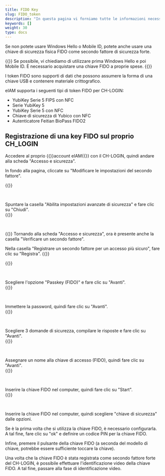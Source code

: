 ```yaml
---
title: FIDO Key
slug: FIDO_token
description: "In questa pagina vi forniamo tutte le informazioni necessarie per utilizzare una FIDO key come secondo fattore di sicurezza."
keywords: []
weight: 30
type: docs
---
```


Se non potete usare Windows Hello o Mobile ID, potete anche usare una chiave di sicurezza fisica FIDO come secondo fattore di sicurezza forte. 

{{<alert color="warning">}}
Se possibile, vi chiediamo di utilizzare prima Windows Hello e poi Mobile ID. È necessario acquistare una chiave FIDO a proprie spese. 
{{</alert>}}

I token FIDO sono supporti di dati che possono assumere la forma di una chiave USB e contenere materiale crittografico.

eIAM supporta i seguenti tipi di token FIDO per CH-LOGIN:
- YubiKey Serie 5 FIPS con NFC
- Serie YubiKey 5
- YubiKey Serie 5 con NFC
- Chiave di sicurezza di Yubico con NFC
- Autenticatore Feitian BioPass FIDO2

## Registrazione di una key FIDO sul proprio CH_LOGIN

<!-- 1ere paire de colonnes -->

<div class="two_column">

<div class="left_col">
<!-- First column content goes here -->
<p> Accedere al proprio {{<link url="https://www.myaccount.eiam.admin.ch/" newTab="true">}}account eIAM{{</link>}} con il CH-LOGIN, quindi andare alla scheda "Accesso e sicurezza". </p>

<p> In fondo alla pagina, cliccate su "Modificare le impostazioni del secondo fattore". </p>
</div>

<div class="right_col">
<!-- Second column content goes here -->
{{<insertImage image="modif_parametres_it.png" description="modification paramètres" class="edge max-w-90">}}    
</div>

</div>

&nbsp; 

<!-- 2eme paire de colonnes -->

<div class="two_column">

<div class="left_col">
<!-- First column content goes here -->
Spuntare la casella "Abilita impostazioni avanzate di sicurezza" e fare clic su "Chiudi".
</div>

<div class="right_col">
<!-- Second column content goes here -->
{{<insertImage image="activation_param_it.png" description="Activation paramètres avancés" class="edge max-w-90">}}     
</div>

</div>

&nbsp; 

<!-- 3eme paire de colonnes -->

<div class="two_column">

<div class="left_col">
<!-- First column content goes here -->
{{<markdown>}}
Tornando alla scheda "Accesso e sicurezza", ora è presente anche la casella "Verificare un secondo fattore".

Nella casella "Registrare un secondo fattore per un accesso più sicuro", fare clic su "Registra".
{{</markdown>}}
</div>

<div class="right_col">
<!-- Second column content goes here -->
{{<insertImage image="ajout_facteur_it.png" description="ajout second facteur" class="edge max-w-90">}}           
</div>

</div>

&nbsp; 

<!-- 4eme paire de colonnes -->

<div class="two_column">

<div class="left_col">
<!-- First column content goes here -->
Scegliere l'opzione "Passkey (FIDO)" e fare clic su "Avanti".
</div>

<div class="right_col">
<!-- Second column content goes here -->
{{<insertImage image="choix_fido_it.png" class="edge max-w-90">}}
</div>

</div>

&nbsp; 

<!-- 6eme paire de colonnes -->

<div class="two_column">

<div class="left_col">
<!-- First column content goes here -->
Immettere la password, quindi fare clic su "Avanti".
</div>

<div class="right_col">
<!-- Second column content goes here -->
{{<insertImage image="fido_mdp_it.png" class="edge max-w-90">}}
</div>

</div>

&nbsp; 

<!-- 7eme paire de colonnes -->

<div class="two_column">

<div class="left_col">
<!-- First column content goes here -->
Scegliere 3 domande di sicurezza, compilare le risposte e fare clic su "Avanti".
</div>

<div class="right_col">
<!-- Second column content goes here -->
{{<insertImage image="questions_secu.png" description="ajout questions sécurité" class="edge max-w-90">}}         <!-- ATTENTION image en français -->
</div>

</div>


&nbsp;

<!-- 8eme paire de colonnes -->

<div class="two_column">

<div class="left_col">
<!-- First column content goes here -->
Assegnare un nome alla chiave di accesso (FIDO), quindi fare clic su "Avanti".
</div>

<div class="right_col">
<!-- Second column content goes here -->
{{<insertImage image="nom_fido_it.png" class="edge max-w-90">}}
</div>

</div>

&nbsp;

<!-- 9eme paire de colonnes -->

<div class="two_column">

<div class="left_col">
<!-- First column content goes here -->
Inserire la chiave FIDO nel computer, quindi fare clic su "Start". 
</div>

<div class="right_col">
<!-- Second column content goes here -->
{{<insertImage image="config_fido.png" class="edge max-w-90">}}
</div>

</div>

&nbsp;


Inserire la chiave FIDO nel computer, quindi scegliere "chiave di sicurezza" dalle opzioni. 

Se è la prima volta che si utilizza la chiave FIDO, è necessario configurarla. A tal fine, fare clic su "ok" e definire un codice PIN per la chiave FIDO. 

Infine, premere il pulsante della chiave FIDO (a seconda del modello di chiave, potrebbe essere sufficiente toccare la chiave). 

<!-- 

Le spiegazioni su come registrare la chiave FIDO sul proprio CH_LOGIN non sono ancora disponibili. Nel frattempo, è possibile fare riferimento a [queste istruzioni](https://help.eiam.swiss/?c=passkeys&l=fr). 

Una volta che la chiave FIDO è stata registrata come secondo fattore forte del CH-LOGIN, è possibile eseguire l'identificazione video della chiave FIDO. 

Le spiegazioni sull'identificazione video della chiave FIDO non sono ancora disponibili. Nel frattempo, è possibile consultare [queste istruzioni](https://help.eiam.swiss/index.php?c=h!vipspasskey&l=en). 

-->

Una volta che la chiave FIDO è stata registrata come secondo fattore forte del CH-LOGIN, è possibile effettuare l'identificazione video della chiave FIDO. A tal fine, passare alla fase di identificazione video.


